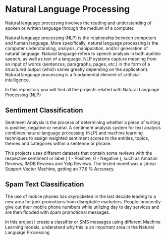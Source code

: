 # Natural Language Processing

Natural language processing involves the reading and understanding of spoken or written language through the medium of a computer.

Natural language processing (NLP) is the relationship between computers and human language. More specifically, natural language processing is the computer understanding, analysis, manipulation, and/or generation of natural language.
Natural language refers to speech analysis in both audible speech, as well as text of a language. NLP systems capture meaning from an input of words (sentences, paragraphs, pages, etc.) in the form of a structured output (which varies greatly depending on the application). Natural language processing is a fundamental element of artificial intelligence.

In this repository you will find all the projects related with Natural Language Processing (NLP)

## Sentiment Classification

Sentiment Analysis is the process of determining whether a piece of writing is positive, negative or neutral. A sentiment analysis system for text analysis combines natural language processing (NLP) and machine learning techniques to assign weighted sentiment scores to the entities, topics, themes and categories within a sentence or phrase.

This projects uses different datasets that contain some reviews with the respective sentiment or label ( 1 - Positive, 0 - Negative ), such as Amazon Reviews, IMDB Reviews and Yelp Reviews. The tested model was a Linear Support Vector Machine, getting an 77.6 % Accuracy. 

## Spam Text Classification

The use of mobile phones has skyrocketed in the last decade leading to a new area for junk promotions from disreptable marketers. People innocently give out their mobile phone numbers while utilizing day to day services and are then flooded with spam promotional messages.

In this project I create a classifier or SMS messages using different Machine Learning models, understand why this is an important area in the Natural Language Processing
